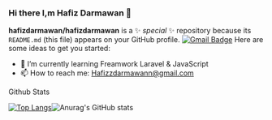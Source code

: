 ### Hi there I,m Hafiz Darmawan 👋

**hafizdarmawan/hafizdarmawan** is a ✨ _special_ ✨ repository because its `README.md` (this file) appears on your GitHub profile.
[![Gmail Badge](https://img.shields.io/badge/-hafizzdarmawann@gmail.com-c14438?style=flat&logo=Gmail&logoColor=white&link=mailto:hafizzdarmawann@gmail.com)](mailto:hafizzdarmawann@gmail.com) 
Here are some ideas to get you started:

- 🌱 I’m currently learning Freamwork Laravel & JavaScript
- 📫 How to reach me: Hafizzdarmawann@gmail.com

Github Stats


[![Top Langs](https://github-readme-stats.vercel.app/api/top-langs/?username=hafizdarmawan&layout=compact)](https://github.com/anuraghazra/github-readme-stats)![Anurag's GitHub stats](https://github-readme-stats.vercel.app/api?username=hafizdarmawan&show_icons=true&theme=highcontrast)
